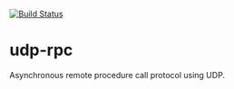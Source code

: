[![Build
Status](https://drone.ureeves.com/api/badges/ureeves/udp_rpc/status.svg)](https://drone.ureeves.com/ureeves/udp_rpc)

# udp-rpc

Asynchronous remote procedure call protocol using UDP.
